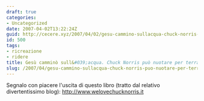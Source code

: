 ```yaml
---
draft: true
categories:
- Uncategorized
date: 2007-04-02T13:22:24Z
guid: http://cecere.xyz/2007/04/02/gesu-cammino-sullacqua-chuck-norris-puo-nuotare-per-terra/
id: 500
tags:
- ricreazione
- ridere
title: Gesù camminò sull&#039;acqua. Chuck Norris può nuotare per terra.
slug: /2007/04/gesu-cammino-sullacqua-chuck-norris-puo-nuotare-per-terra/
---
```


Segnalo con piacere l'uscita di questo libro (tratto dal relativo divertentissimo blog): <a href="http://www.welovechucknorris.it/" target="_blank">http://www.welovechucknorris.it</a>